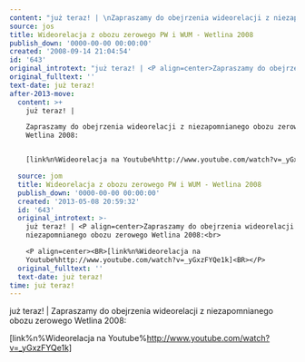 ```yaml
---
content: "już teraz! | \nZapraszamy do obejrzenia wideorelacji z niezapomnianego obozu zerowego Wetlina 2008:\n\n[link%n%Wideorelacja na Youtube%http://www.youtube.com/watch?v=_yGxzFYQe1k]\n\n\n\n<!--CONTENT FROM OLD SERVER (jos before 2013): już teraz! | \nZapraszamy do obejrzenia wideorelacji z niezapomnianego obozu zerowego Wetlina 2008:\n\r\n[link%n%Wideorelacja na Youtube%http://www.youtube.com/watch?v=_yGxzFYQe1k]\n\n\n-->"
source: jos
title: Wideorelacja z obozu zerowego PW i WUM - Wetlina 2008
publish_down: '0000-00-00 00:00:00'
created: '2008-09-14 21:04:54'
id: '643'
original_introtext: "już teraz! | <P align=center>Zapraszamy do obejrzenia wideorelacji z niezapomnianego obozu zerowego Wetlina 2008:<br>\r\n<P align=center><BR>[link%n%Wideorelacja na Youtube%http://www.youtube.com/watch?v=_yGxzFYQe1k]<BR></P>"
original_fulltext: ''
text-date: już teraz!
after-2013-move:
  content: >+
    już teraz! | 

    Zapraszamy do obejrzenia wideorelacji z niezapomnianego obozu zerowego
    Wetlina 2008:


    [link%n%Wideorelacja na Youtube%http://www.youtube.com/watch?v=_yGxzFYQe1k]

  source: jom
  title: Wideorelacja z obozu zerowego PW i WUM - Wetlina 2008
  publish_down: '0000-00-00 00:00:00'
  created: '2013-05-08 20:59:32'
  id: '643'
  original_introtext: >-
    już teraz! | <P align=center>Zapraszamy do obejrzenia wideorelacji z
    niezapomnianego obozu zerowego Wetlina 2008:<br>

    <P align=center><BR>[link%n%Wideorelacja na
    Youtube%http://www.youtube.com/watch?v=_yGxzFYQe1k]<BR></P>
  original_fulltext: ''
  text-date: już teraz!
time: już teraz!
---
```

już teraz! | 
Zapraszamy do obejrzenia wideorelacji z niezapomnianego obozu zerowego Wetlina 2008:

[link%n%Wideorelacja na Youtube%http://www.youtube.com/watch?v=_yGxzFYQe1k]



<!--CONTENT FROM OLD SERVER (jos before 2013): już teraz! | 
Zapraszamy do obejrzenia wideorelacji z niezapomnianego obozu zerowego Wetlina 2008:

[link%n%Wideorelacja na Youtube%http://www.youtube.com/watch?v=_yGxzFYQe1k]


-->

<!--{{json:{"created_date":"2008-09-14 21:04:54","publish_down":"0000-00-00 00:00:00","id":"643"}}}-->